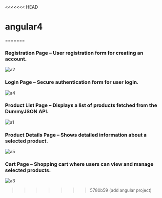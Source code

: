 <<<<<<< HEAD
# angular4
=======
### Registration Page – User registration form for creating an account.

![a2](https://github.com/user-attachments/assets/ca5f3d04-3032-404c-afbf-618b437b4a9b)

### Login Page – Secure authentication form for user login.

![a4](https://github.com/user-attachments/assets/ea9c8a8a-8a4f-4131-9b46-e4f585ac894a)

### Product List Page – Displays a list of products fetched from the DummyJSON API.

![a1](https://github.com/user-attachments/assets/7c6cbd9d-d41a-40a3-89f4-a0efac710379)

### Product Details Page – Shows detailed information about a selected product.

![a5](https://github.com/user-attachments/assets/188e73be-9bb9-44ec-a068-1485bfce33c2)

### Cart Page – Shopping cart where users can view and manage selected products.

![a3](https://github.com/user-attachments/assets/b7f0fdbf-9022-4604-9177-ad4f2992bb81)


>>>>>>> 5780b59 (add angular project)
